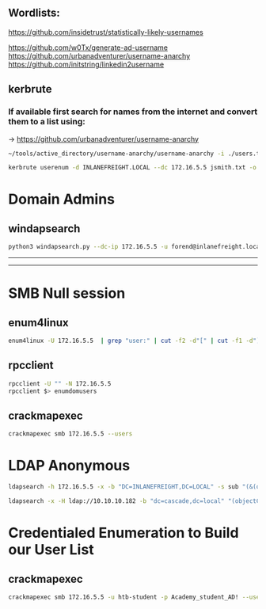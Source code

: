 ## Wordlists:
https://github.com/insidetrust/statistically-likely-usernames

https://github.com/w0Tx/generate-ad-username
https://github.com/urbanadventurer/username-anarchy
https://github.com/initstring/linkedin2username

## kerbrute

### If available first search for names from the internet and convert them to a list using:
-> https://github.com/urbanadventurer/username-anarchy
```bash
~/tools/active_directory/username-anarchy/username-anarchy -i ./users.txt
```

```bash
kerbrute userenum -d INLANEFREIGHT.LOCAL --dc 172.16.5.5 jsmith.txt -o valid_ad_users
```

# Domain Admins

## windapsearch

```bash
python3 windapsearch.py --dc-ip 172.16.5.5 -u forend@inlanefreight.local -p Klmcargo2 --da
```

---
---

# SMB Null session

## enum4linux
```bash
enum4linux -U 172.16.5.5  | grep "user:" | cut -f2 -d"[" | cut -f1 -d"]"
```

## rpcclient
```bash
rpcclient -U "" -N 172.16.5.5
rpcclient $> enumdomusers
```

## crackmapexec
```bash
crackmapexec smb 172.16.5.5 --users
```

# LDAP Anonymous
```bash
ldapsearch -h 172.16.5.5 -x -b "DC=INLANEFREIGHT,DC=LOCAL" -s sub "(&(objectclass=user))"  | grep sAMAccountName: | cut -f2 -d" "
```

```bash
ldapsearch -x -H ldap://10.10.10.182 -b "dc=cascade,dc=local" "(objectClass=user)"
```

# Credentialed Enumeration to Build our User List

## crackmapexec

```bash
crackmapexec smb 172.16.5.5 -u htb-student -p Academy_student_AD! --users
```